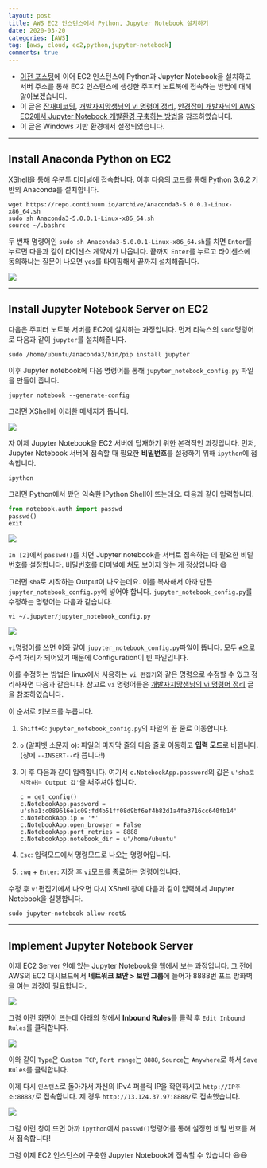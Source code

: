 ```yaml
---
layout: post
title: AWS EC2 인스턴스에서 Python, Jupyter Notebook 설치하기
date: 2020-03-20
categories: [AWS]
tag: [aws, cloud, ec2,python,jupyter-notebook]
comments: true
---
```



* [이전 포스팅](../2020-03-16-aws.md)에 이어 EC2 인스턴스에 Python과 Jupyter Notebook을 설치하고 
서버 주소를 통해 EC2 인스턴스에 생성한 주피터 노트북에 접속하는 방법에 대해 알아보겠습니다.
* 이 글은 [잔재미코딩](https://www.fun-coding.org/AWS5.html), [개발자지망생님의 vi 명령어 정리](https://blockdmask.tistory.com/25), [안경잡이 개발자님의 AWS EC2에서 Jupyter Notebook 개발환경 구축하는 방법](https://ndb796.tistory.com/250)을 참조하였습니다.
* 이 글은 Windows 기반 환경에서 설정되었습니다.

---
## **Install Anaconda Python on EC2**

XShell을 통해 우분투 터미널에 접속합니다. 이후 다음의 코드를 통해 
Python 3.6.2 기반의 Anaconda를 설치합니다.

~~~
wget https://repo.continuum.io/archive/Anaconda3-5.0.0.1-Linux-x86_64.sh
sudo sh Anaconda3-5.0.0.1-Linux-x86_64.sh
source ~/.bashrc
~~~

두 번째 명령어인 `sudo sh Anaconda3-5.0.0.1-Linux-x86_64.sh`를 치면 `Enter`를 누르면 다음과 같이 라이센스 계약서가 나옵니다. 끝까지 `Enter`를 누르고 라이센스에 동의하냐는 질문이 나오면 `yes`를 타이핑해서 끝까지 설치해줍니다.

![](../../images/aws-python-terminal.gif)

---
## **Install Jupyter Notebook Server on EC2**

다음은 주피터 노트북 서버를 EC2에 설치하는 과정입니다.
먼저 리눅스의 `sudo`명령어로 다음과 같이 `jupyter`를 설치해줍니다.
~~~
sudo /home/ubuntu/anaconda3/bin/pip install jupyter
~~~

이후 Jupyter notebook에 다음 명령어를 통해 `jupyter_notebook_config.py` 파일을 만들어 줍니다.

~~~
jupyter notebook --generate-config
~~~

그러면 XShell에 이러한 메세지가 뜹니다. 

![](../../images/aws-python-config.png)

자 이제 Jupyter Notebook을 EC2 서버에 탑재하기 위한 본격적인 과정입니다. 
먼저, Jupyter Notebook 서버에 접속할 때 필요한 **비밀번호**를 설정하기 위해 `ipython`에 접속합니다.

~~~
ipython
~~~

그러면 Python에서 봤던 익숙한 IPython Shell이 뜨는데요. 다음과 같이 입력합니다.

~~~python
from notebook.auth import passwd
passwd()
exit
~~~

![](../../images/aws-python-ipython.png)

`In [2]`에서 `passwd()`를 치면 Jupyter notebook을 서버로 접속하는 데 필요한 비밀번호를 설정합니다. 비밀번호를 터미널에 쳐도 보이지 않는 게 정상입니다 :smile:

그러면 `sha`로 시작하는 Output이 나오는데요. 이를 복사해서 아까 만든 `jupyter_notebook_config.py`에 넣어야 합니다.
`jupyter_notebook_config.py`를 수정하는 명령어는 다음과 같습니다.

~~~
vi ~/.jupyter/jupyter_notebook_config.py
~~~

![](../../images/aws-python-vi.png)

`vi`명령어를 쓰면 이와 같이 `jupyter_notebook_config.py`파일이 뜹니다. 
모두 `#`으로 주석 처리가 되어있기 때문에 Configuration이 빈 파일입니다.

이를 수정하는 방법은 linux에서 사용하는 `vi 편집기`와 같은 명령으로 수정할 수 있고 정리하자면 다음과 같습니다. 참고로 `vi` 명령어들은 [개발자지망생님의 vi 명령어 정리](https://blockdmask.tistory.com/25) 글을 참조하였습니다.

이 순서로 키보드를 누릅니다.
1. `Shift+G`: `jupyter_notebook_config.py`의 파일의 끝 줄로 이동합니다.
2. `o` (알파벳 소문자 o): 파일의 마지막 줄의 다음 줄로 이동하고 **입력 모드**로 바뀝니다. (창에 `--INSERT--`라 뜹니다!)
3. 이 후 다음과 같이 입력합니다. 여기서 `c.NotebookApp.password`의 값은 `u'sha로 시작하는 Output 값'`을 써주셔야 합니다.

   ~~~
   c = get_config()
   c.NotebookApp.password = u'sha1:c089616e1c09:fd4b51ff08d9bf6ef4b82d1a4fa3716cc640fb14'
   c.NotebookApp.ip = '*'
   c.NotebookApp.open_browser = False
   c.NotebookApp.port_retries = 8888
   c.NotebookApp.notebook_dir = u'/home/ubuntu'
   ~~~
4. `Esc`: 입력모드에서 명령모드로 나오는 명령어입니다.
5. `:wq` + `Enter`: 저장 후 `vi`모드를 종료하는 명령어입니다.

수정 후 `vi`편집기에서 나오면 다시 XShell 창에 다음과 같이 입력해서 Jupyter Notebook을 실행합니다.

~~~
sudo jupyter-notebook allow-root&
~~~

---
## **Implement Jupyter Notebook Server**

이제 EC2 Server 안에 있는 Jupyter Notebook을 웹에서 보는 과정입니다.
그 전에 AWS의 EC2 대시보드에서 **네트워크 보안 > 보안 그룹**에 들어가 8888번 포트 방화벽을 여는 과정이 필요합니다.

![](../../images/aws-python-security.png)

그럼 이런 화면이 뜨는데 아래의 창에서 **Inbound Rules**를 클릭 후 `Edit Inbound Rules`를 클릭합니다.

![](../../images/aws-python-tcp.png)

이와 같이 `Type`은 `Custom TCP`, `Port range`는 `8888`, `Source`는 `Anywhere`로 해서 `Save Rules`를 클릭합니다.

이제 다시 `인스턴스`로 돌아가서 자신의 IPv4 퍼블릭 IP을 확인하시고 `http://IP주소:8888/`로 접속합니다. 제 경우 `http://13.124.37.97:8888/`로 접속했습니다.

![](../../images/aws-python-jupyter.png)

그럼 이런 창이 뜨면 아까 `ipython`에서 `passwd()`명령어를 통해 설정한 비밀 번호를 쳐서 접속합니다!



그럼 이제 EC2 인스턴스에 구축한 Jupyter Notebook에 접속할 수 있습니다 :satisfied::satisfied:


